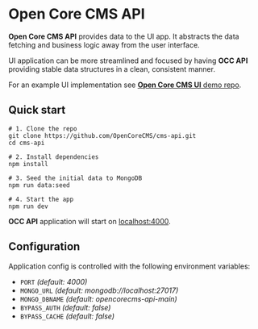 # Open Core CMS API

**Open Core CMS API** provides data to the UI app.
It abstracts the data fetching and business logic away from the user interface.

UI application can be more streamlined and focused by having **OCC API**
providing stable data structures in a clean, consistent manner.

For an example UI implementation see
[**Open Core CMS UI** demo repo](https://github.com/OpenCoreCMS/cms-ui-demo).


## Quick start

```
# 1. Clone the repo
git clone https://github.com/OpenCoreCMS/cms-api.git
cd cms-api

# 2. Install dependencies
npm install

# 3. Seed the initial data to MongoDB
npm run data:seed

# 4. Start the app
npm run dev
```

**OCC API** application will start on [localhost:4000](http://localhost:4000).


## Configuration
Application config is controlled with the following environment variables:

- `PORT` _(default: 4000)_
- `MONGO_URL` _(default: mongodb://localhost:27017)_
- `MONGO_DBNAME` _(default: opencorecms-api-main)_
- `BYPASS_AUTH` _(default: false)_
- `BYPASS_CACHE` _(default: false)_
